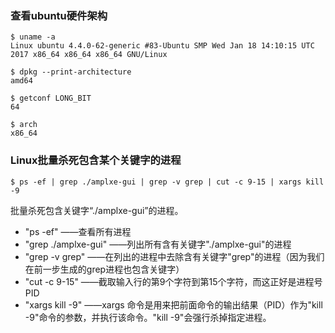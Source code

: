 ### 查看ubuntu硬件架构
```
$ uname -a
Linux ubuntu 4.4.0-62-generic #83-Ubuntu SMP Wed Jan 18 14:10:15 UTC 2017 x86_64 x86_64 x86_64 GNU/Linux

$ dpkg --print-architecture
amd64

$ getconf LONG_BIT
64

$ arch
x86_64

```

### Linux批量杀死包含某个关键字的进程
```
$ ps -ef | grep ./amplxe-gui | grep -v grep | cut -c 9-15 | xargs kill -9
```
批量杀死包含关键字“./amplxe-gui”的进程。

* "ps -ef" ——查看所有进程
* "grep ./amplxe-gui" ——列出所有含有关键字"./amplxe-gui"的进程
* "grep -v grep" ——在列出的进程中去除含有关键字"grep"的进程（因为我们在前一步生成的grep进程也包含关键字）
* "cut -c 9-15" ——截取输入行的第9个字符到第15个字符，而这正好是进程号PID
* "xargs kill -9" ——xargs 命令是用来把前面命令的输出结果（PID）作为"kill -9"命令的参数，并执行该命令。"kill -9"会强行杀掉指定进程。


